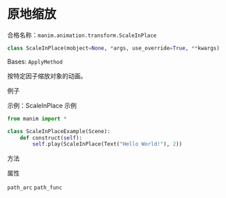 # 原地缩放

合格名称：`manim.animation.transform.ScaleInPlace`

```py
class ScaleInPlace(mobject=None, *args, use_override=True, **kwargs)
```

Bases: `ApplyMethod`

按特定因子缩放对象的动画。


例子

示例：ScaleInPlace 示例

```py
from manim import *

class ScaleInPlaceExample(Scene):
    def construct(self):
        self.play(ScaleInPlace(Text("Hello World!"), 2))
```


方法



属性

`path_arc`
`path_func`
